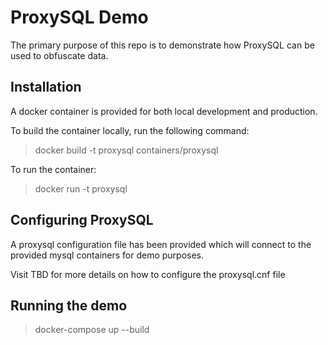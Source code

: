 # ProxySQL Demo

<p>The primary purpose of this repo is to demonstrate how ProxySQL can be used to obfuscate data.</p>

## Installation


<p>A docker container is provided for both local development and production.</p>
<p>To build the container locally, run the following command:</p>

> docker build -t proxysql containers/proxysql

To run the container:
> docker run -t proxysql

## Configuring ProxySQL

<p>A proxysql configuration file has been provided which will connect to the provided mysql containers for demo purposes.</p>
<p>Visit TBD for more details on how to configure the proxysql.cnf file</p>

## Running the demo

> docker-compose up --build